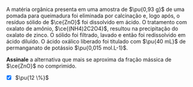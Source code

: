 A matéria orgânica presenta em uma amostra de $\pu{0,93 g}$ de uma pomada para queimadura foi eliminada por calcinação e, logo após, o resíduo sólido de $\ce{ZnO}$ foi dissolvido em ácido. O tratamento com oxalato de amônio, $\ce{(NH4)2C2O4}$, resultou na precipitação do oxalato de zinco. O sólido foi filtrado, lavado e então foi redissolvido em ácido diluído. O ácido oxálico liberado foi titulado com $\pu{40 mL}$ de permanganato de potássio $\pu{0,015 mol.L-1}$.

**Assinale** a alternativa que mais se aproxima da fração mássica de $\ce{ZnO}$ no comprimido.

- [x] $\pu{12 \%}$
